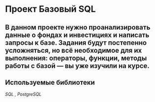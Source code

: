 # Проект Базовый SQL

## В данном проекте нужно проанализировать данные о фондах и инвестициях и написать запросы к базе. Задания будут постепенно усложняться, но всё необходимое для их выполнения: операторы, функции, методы работы с базой — вы уже изучили на курсе.

## Используемые библиотеки

*SQL , PostgreSQL*
